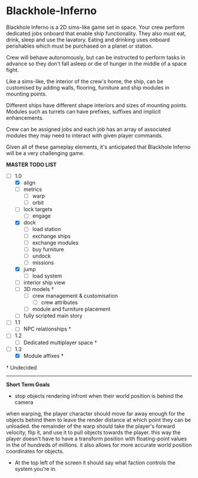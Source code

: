 # Blackhole-Inferno

Blackhole Inferno is a 2D sims-like game set in space. Your crew perform dedicated jobs onboard that enable ship functionality. They also must eat, drink, sleep and use the lavatory. Eating and drinking uses onboard perishables which must be purchased on a planet or station.

Crew will behave autonomously, but can be instructed to perform tasks in advance so they don't fall asleep or die of hunger in the middle of a space fight.

Like a sims-like, the interior of the crew's home, the ship, can be customised by adding walls, flooring, furniture and ship modules in mounting points.

Different ships have different shape interiors and sizes of mounting points. Modules such as turrets can have prefixes, suffixes and implicit enhancements.

Crew can be assigned jobs and each job has an array of associated modules they may need to interact with given player commands.

Given all of these gameplay elements, it's anticipated that Blackhole Inferno will be a very challenging game.

**__MASTER TODO LIST__**
* [ ] 1.0
  * [x] align
  * [ ] metrics 
    * [ ] warp
    * [ ] orbit
  * [ ] lock targets
    * [ ] engage
  * [x] dock
    * [ ] load station
    * [ ] exchange ships
    * [ ] exchange modules
    * [ ] buy furniture
    * [ ] undock
    * [ ] missions
  * [x] jump
    * [ ] load system
  * [ ] interior ship view
  * [ ] 3D models †
    * [ ] crew management & customisation
      * [ ] crew attributes
    * [ ] module and furniture placement
  * [ ] fully scripted main story
* [ ] 1.1
  * [ ] NPC relationships †
* [ ] 1.2
  * [ ] Dedicated multiplayer space †
* [ ] 1.3
  * [x] Module affixes †

†          Undecided

---

**Short Term Goals**

* stop objects rendering infront when their world position is behind the camera

when warping, the player character should move far away enough for the objects behind them to leave the render distance at which point they can be unloaded. the remainder of the warp should take the player's forward velocity, flip it, and use it to pull objects towards the player. this way the player doesn't have to have a transform position with floating-point values in the of hundreds of millions. it also allows for more accurate world position coordinates for objects.

* At the top left of the screen it should say what faction controls the system you're in.
